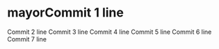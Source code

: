 # mayorCommit 1 line
Commit 2 line
Commit 3 line
Commit 4 line
Commit 5 line
Commit 6 line
Commit 7 line
